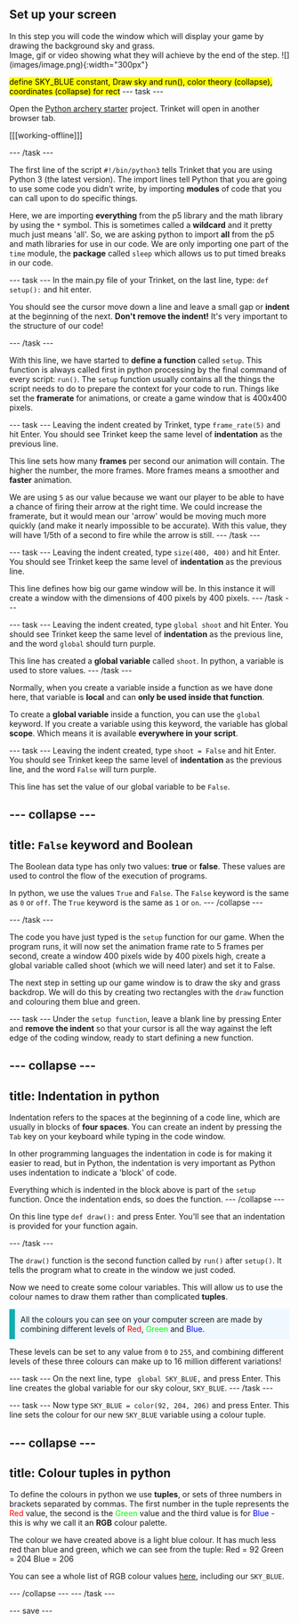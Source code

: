 ## Set up your screen

<div style="display: flex; flex-wrap: wrap">
<div style="flex-basis: 200px; flex-grow: 1; margin-right: 15px;">
In this step you will code the window which will display your game by drawing the background sky and grass. 
</div>
<div>
Image, gif or video showing what they will achieve by the end of the step. ![](images/image.png){:width="300px"}
</div>
</div>

<mark>define SKY_BLUE constant, Draw sky and run(), color theory (collapse), coordinates (collapse) for rect</mark>
--- task ---

Open the [Python archery starter](https://trinket.io/python/06ee0e5643) project. Trinket will open in another browser tab.

[[[working-offline]]]

--- /task ---

The first line of the script ```#!/bin/python3``` tells Trinket that you are using Python 3 (the latest version). The import lines tell Python that you are going to use some code you didn’t write, by importing **modules** of code that you can call upon to do specific things.

Here, we are importing **everything** from the p5 library and the math library by using the ```*``` symbol. This is sometimes called a **wildcard** and it pretty much just means 'all'. So, we are asking python to import **all** from the p5 and math libraries for use in our code. We are only importing one part of the ```time``` module, the **package** called ```sleep``` which allows us to put timed breaks in our code. 

--- task ---
In the main.py file of your Trinket, on the last line, type:
```def setup():``` and hit enter.

You should see the cursor move down a line and leave a small gap or **indent** at the beginning of the next. **Don't remove the indent!** It's very important to the structure of our code!

--- /task ---

With this line, we have started to **define a function** called ```setup```. This function is always called first in python processing by the final command of every script: ```run()```. The ```setup``` function usually contains all the things the script needs to do to prepare the context for your code to run. Things like set the **framerate** for animations, or create a game window that is 400x400 pixels. 

--- task ---
Leaving the indent created by Trinket, type ```frame_rate(5)``` and hit Enter. You should see Trinket keep the same level of **indentation** as the previous line. 

This line sets how many **frames** per second our animation will contain. The higher the number, the more frames. More frames means a smoother and **faster** animation. 

We are using ```5``` as our value because we want our player to be able to have a chance of firing their arrow at the right time. We could increase the framerate, but it would mean our 'arrow' would be moving much more quickly (and make it nearly impossible to be accurate). With this value, they will have 1/5th of a second to fire while the arrow is still.
--- /task ---

--- task ---
Leaving the indent created, type ```size(400, 400)``` and hit Enter. You should see Trinket keep the same level of **indentation** as the previous line. 

This line defines how big our game window will be. In this instance it will create a window with the dimensions of 400 pixels by 400 pixels. 
--- /task ---

--- task ---
Leaving the indent created, type ```global shoot``` and hit Enter. You should see Trinket keep the same level of **indentation** as the previous line, and the word ```global``` should turn purple. 

This line has created a **global variable** called ```shoot```. In python, a variable is used to store values. 
--- /task ---

Normally, when you create a variable inside a function as we have done here, that variable is **local** and can **only be used inside that function**.

To create a **global variable** inside a function, you can use the ```global``` keyword. If you create a variable using this keyword, the variable has global **scope**. Which means it is available **everywhere in your script**.

--- task ---
Leaving the indent created, type ```shoot = False``` and hit Enter. You should see Trinket keep the same level of **indentation** as the previous line, and the word ```False``` will turn purple.

This line has set the value of our global variable to be ```False```. 

--- collapse ---
---
title: ```False``` keyword and Boolean
---
The Boolean data type has only two values: **true** or **false**. These values are used to control the flow of the execution of programs. 

In python, we use the values ```True``` and ```False```. The ```False``` keyword is the same as ```0``` or ```off```. The ```True``` keyword is the same as ```1``` or ```on```.
--- /collapse ---

--- /task ---

The code you have just typed is the ```setup``` function for our game. When the program runs, it will now set the animation frame rate to 5 frames per second, create a window 400 pixels wide by 400 pixels high, create a global variable called shoot (which we will need later) and set it to False. 

The next step in setting up our game window is to draw the sky and grass backdrop. We will do this by creating two rectangles with the ```draw``` function and colouring them blue and green.

--- task ---
Under the ```setup function```, leave a blank line by pressing Enter and **remove the indent** so that your cursor is all the way against the left edge of the coding window, ready to start defining a new function.

--- collapse ---
---
title: Indentation in python
---
Indentation refers to the spaces at the beginning of a code line, which are usually in blocks of **four spaces**. You can create an indent by pressing the ```Tab``` key on your keyboard while typing in the code window.

In other programming languages the indentation in code is for making it easier to read, but in Python, the indentation is very important as Python uses indentation to indicate a 'block' of code.

Everything which is indented in the block above is part of the ```setup``` function. Once the indentation ends, so does the function. 
--- /collapse ---

On this line type ```def draw():``` and press Enter. You'll see that an indentation is provided for your function again.

--- /task ---

The ```draw()``` function is the second function called by ```run()``` after ```setup()```. It tells the program what to create in the window we just coded. 

Now we need to create some colour variables. This will allow us to use the colour names to draw them rather than complicated **tuples**.

<p style="border-left: solid; border-width:10px; border-color: #0faeb0; background-color: aliceblue; padding: 10px;"> All the colours you can see on your computer screen are made by combining different levels of <span style="color: #FF0000">Red</span>, <span style="color: #00FF00">Green</span> and <span style="color: #0000FF">Blue</span>. 

These levels can be set to any value from ```0``` to ```255```, and combining different levels of these three colours can make up to 16 million different variations! </p>

--- task ---
On the next line, type ``` global SKY_BLUE,``` and press Enter. This line creates the global variable for our sky colour, ```SKY_BLUE```.
--- /task ---

--- task ---
Now type ```SKY_BLUE = color(92, 204, 206)``` and press Enter. This line sets the colour for our new ```SKY_BLUE``` variable using a colour tuple. 

--- collapse ---
---
title: Colour tuples in python
---
To define the colours in python we use **tuples**, or sets of three numbers in brackets separated by commas. The first number in the tuple represents the <span style="color: #FF0000">Red</span> value, the second is the <span style="color: #00FF00">Green</span> value and the third value is for<span style="color: #0000FF"> Blue </span> - this is why we call it an **RGB** colour palette.

The colour we have created above is a light blue colour. It has much less red than blue and green, which we can see from the tuple: Red = 92
Green = 204
Blue = 206 

You can see a whole list of RGB colour values [here](https://image-color.com/color-picker#5CCCCE), including our ```SKY_BLUE```.

--- /collapse ---
--- /task ---

--- save ---